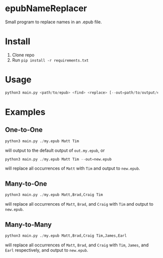 # epubNameReplacer
Small program to replace names in an .epub file.

# Install

1. Clone repo
1. Run `pip install -r requirements.txt`

# Usage

```python
python3 main.py <path/to/epub> <find> <replace> [--out=path/to/output/epub]
```

# Examples

## One-to-One

```python
python3 main.py ./my.epub Matt Tim
```
will output to the default output of `out.my.epub`, or

```python
python3 main.py ./my.epub Matt Tim --out=new.epub
```
will replace all occurrences of `Matt` with `Tim` and output to `new.epub`.

## Many-to-One

```python
python3 main.py ./my.epub Matt,Brad,Craig Tim
```
will replace all occurrences of `Matt`, `Brad`, and `Craig` with `Tim` and output to `new.epub`.

## Many-to-Many

```python
python3 main.py ./my.epub Matt,Brad,Craig Tim,James,Earl
```
will replace all occurrences of `Matt`, `Brad`, and `Craig` with `Tim`, `James`, and `Earl` respectively, and output to `new.epub`.
